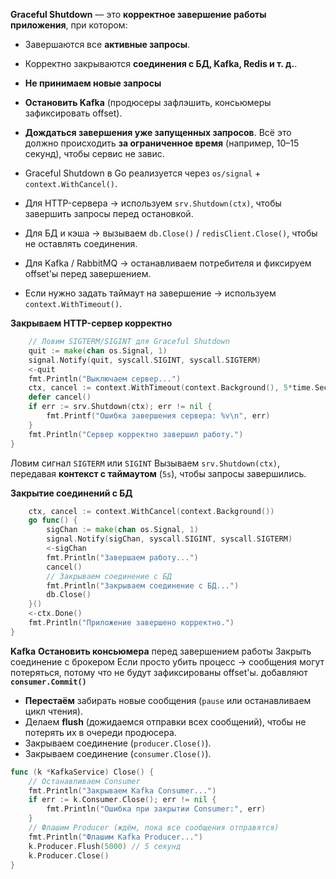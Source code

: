 

**Graceful Shutdown** — это **корректное завершение работы приложения**, при котором:
- Завершаются все **активные запросы**.
- Корректно закрываются **соединения с БД, Kafka, Redis и т. д.**.
- **Не принимаем новые запросы**
- **Остановить Kafka** (продюсеры зафлэшить, консьюмеры зафиксировать offset).
- **Дождаться завершения уже запущенных запросов**.
Всё это должно происходить **за ограниченное время** (например, 10–15 секунд), чтобы сервис не завис.


- Graceful Shutdown в Go реализуется через `os/signal` + `context.WithCancel()`.
- Для HTTP-сервера → используем `srv.Shutdown(ctx)`, чтобы завершить запросы перед остановкой.
- Для БД и кэша → вызываем `db.Close()` / `redisClient.Close()`, чтобы не оставлять соединения.
- Для Kafka / RabbitMQ → останавливаем потребителя и фиксируем offset'ы перед завершением.
- Если нужно задать таймаут на завершение → используем `context.WithTimeout()`.


**Закрываем HTTP-сервер корректно**
```go
    // Ловим SIGTERM/SIGINT для Graceful Shutdown
    quit := make(chan os.Signal, 1)
    signal.Notify(quit, syscall.SIGINT, syscall.SIGTERM)
    <-quit
    fmt.Println("Выключаем сервер...")
    ctx, cancel := context.WithTimeout(context.Background(), 5*time.Second)
    defer cancel()
    if err := srv.Shutdown(ctx); err != nil {
        fmt.Printf("Ошибка завершения сервера: %v\n", err)
    }
    fmt.Println("Сервер корректно завершил работу.")
}
```
Ловим сигнал `SIGTERM` или `SIGINT`
Вызываем `srv.Shutdown(ctx)`, передавая **контекст с таймаутом** (`5s`), чтобы запросы завершились.

**Закрытие соединений с БД**
```go
    ctx, cancel := context.WithCancel(context.Background())
    go func() {
        sigChan := make(chan os.Signal, 1)
        signal.Notify(sigChan, syscall.SIGINT, syscall.SIGTERM)
        <-sigChan
        fmt.Println("Завершаем работу...")
        cancel()
        // Закрываем соединение с БД
        fmt.Println("Закрываем соединение с БД...")
        db.Close()
    }()
    <-ctx.Done()
    fmt.Println("Приложение завершено корректно.")
}
```

**Kafka**
**Остановить консьюмера** перед завершением работы
Закрыть соединение с брокером
Если просто убить процесс → сообщения могут потеряться, потому что не будут зафиксированы offset'ы. добавляют **`consumer.Commit()`**

- **Перестаём** забирать новые сообщения (`pause` или останавливаем цикл чтения).
- Делаем **flush** (дожидаемся отправки всех сообщений), чтобы не потерять их в очереди продюсера.
- Закрываем соединение (`producer.Close()`).
- Закрываем соединение (`consumer.Close()`).
```go
func (k *KafkaService) Close() {
    // Останавливаем Consumer
    fmt.Println("Закрываем Kafka Consumer...")
    if err := k.Consumer.Close(); err != nil {
        fmt.Println("Ошибка при закрытии Consumer:", err)
    }
    // Флашим Producer (ждём, пока все сообщения отправятся)
    fmt.Println("Флашим Kafka Producer...")
    k.Producer.Flush(5000) // 5 секунд
    k.Producer.Close()
}
```

